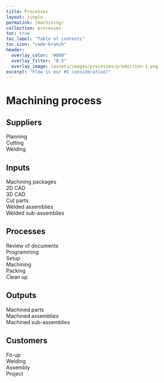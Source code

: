 ```yaml
---
title: Processes
layout: single
permalink: /machining/
collection: processes
toc: true
toc_label: "Table of contents"
toc_icon: "code-branch"
header:
  overlay_color: "#000"
  overlay_filter: "0.5"
  overlay_image: /assets/images/processes/production-1.png
excerpt: "Flow is our #1 consideration!"
---
```

# Machining process

## Suppliers
Planning  
Cutting   
Welding  
## Inputs
Machining packages  
2D CAD  
3D CAD  
Cut parts  
Welded assemblies  
Welded sub-assemblies  
## Processes
Review of documents  
Programming  
Setup  
Machining  
Packing  
Clean up    
## Outputs
Machined parts  
Machined assemblies  
Machined sub-assemblies  
## Customers
Fit-up  
Welding  
Assembly  
Project   

